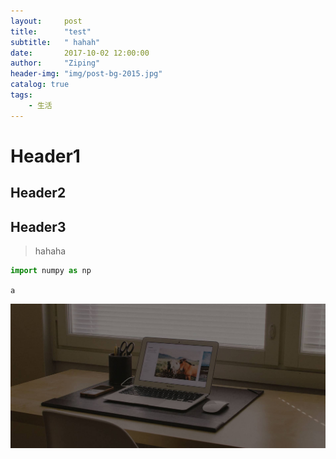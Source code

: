 ```yaml
---
layout:     post
title:      "test"
subtitle:   " hahah"
date:       2017-10-02 12:00:00
author:     "Ziping"
header-img: "img/post-bg-2015.jpg"
catalog: true
tags:
    - 生活
---
```


# Header1

## Header2

## Header3

>hahaha



```python
import numpy as np
```



``a``

![test for picture](img\home-bg-o.jpg)

